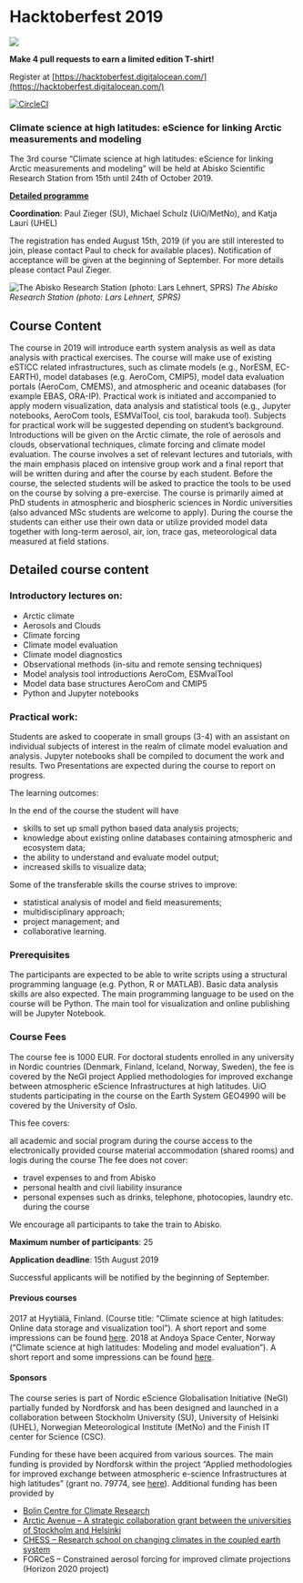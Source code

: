 
# Hacktoberfest 2019

[![](https://hacktoberfest.digitalocean.com/assets/logo-hf19-header-8245176fe235ab5d942c7580778a914110fa06a23c3d55bf40e2d061809d8785.svg)](https://hacktoberfest.digitalocean.com/)

**Make 4 pull requests to earn a limited edition T-shirt!**

Register at [https://hacktoberfest.digitalocean.com/](https://hacktoberfest.digitalocean.com/)

[![CircleCI](https://circleci.com/gh/NordicESMhub/NEGI-Abisko-2019.svg?style=svg&circle-token=708328c3d6428a29f49027f0a5e316fc32850dac)](https://circleci.com/gh/NordicESMhub/NEGI-Abisko-2019)

### Climate science at high latitudes: eScience for linking Arctic measurements and modeling

The 3rd course “Climate science at high latitudes: eScience for linking Arctic measurements and modeling” will be held at Abisko Scientific Research Station from 15th until 24th of October 2019.

**[Detailed programme](https://github.com/NordicESMhub/NEGI-Abisko-2019/blob/master/content/training/Abisko%20course%20schedule%20short%202019122.pdf)**


**Coordination**: Paul Zieger (SU), Michael Schulz (UiO/MetNo), and Katja Lauri (UHEL)

The registration has ended August 15th, 2019 (if you are still interested to join, please contact Paul to check for available places). Notification of acceptance will be given at the beginning of September. For more details please contact Paul Zieger.


![The Abisko Research Station (photo: Lars Lehnert, SPRS)](https://www.aces.su.se/aces/wp-content/uploads/2019/05/abisko-naturvetenskapliga-station-lars-lehnert.jpg)
*The Abisko Research Station (photo: Lars Lehnert, SPRS)*

## Course Content
The course in 2019 will introduce earth system analysis as well as data analysis with practical exercises. The course will make use of existing eSTICC related infrastructures, such as climate models (e.g., NorESM, EC-EARTH), model databases (e.g. AeroCom, CMIP5), model data evaluation portals (AeroCom, CMEMS), and atmospheric and oceanic databases (for example EBAS, ORA-IP). Practical work is initiated and accompanied to apply modern visualization, data analysis and statistical tools (e.g., Jupyter notebooks, AeroCom tools, ESMValTool, cis tool, barakuda tool). Subjects for practical work will be suggested depending on student’s background. Introductions will be given on the Arctic climate, the role of aerosols and clouds, observational techniques, climate forcing and climate model evaluation. The course involves a set of relevant lectures and tutorials, with the main emphasis placed on intensive group work and a final report that will be written during and after the course by each student. Before the course, the selected students will be asked to practice the tools to be used on the course by solving a pre-exercise. The course is primarily aimed at PhD students in atmospheric and biospheric sciences in Nordic universities (also advanced MSc students are welcome to apply). During the course the students can either use their own data or utilize provided model data together with long-term aerosol, air, ion, trace gas, meteorological data measured at field stations.

## Detailed course content

### Introductory lectures on:

- Arctic climate
- Aerosols and Clouds
- Climate forcing
- Climate model evaluation
- Climate model diagnostics
- Observational methods (in-situ and remote sensing techniques)
- Model analysis tool introductions AeroCom, ESMvalTool
- Model data base structures AeroCom and CMIP5
- Python and Jupyter notebooks

### Practical work:

Students are asked to cooperate in small groups (3-4) with an assistant on individual subjects of interest in the realm of climate model evaluation and analysis. Jupyter notebooks shall be compiled to document the work and results. Two Presentations are expected during the course to report on progress.

The learning outcomes:

In the end of the course the student will have

- skills to set up small python based data analysis projects;
- knowledge about existing online databases containing atmospheric and ecosystem data;
- the ability to understand and evaluate model output;
- increased skills to visualize data;

Some of the transferable skills the course strives to improve:

- statistical analysis of model and field measurements;
- multidisciplinary approach;
- project management; and
- collaborative learning.

### Prerequisites

The participants are expected to be able to write scripts using a structural programming language (e.g. Python, R or MATLAB). Basic data analysis skills are also expected. The main programming language to be used on the course will be Python. The main tool for visualization and online publishing will be Jupyter Notebook.

### Course Fees

The course fee is 1000 EUR.
For doctoral students enrolled in any university in Nordic countries (Denmark, Finland, Iceland, Norway, Sweden), the fee is covered by the NeGI project Applied methodologies for improved exchange between atmospheric eScience Infrastructures at high latitudes. UiO students participating in the course on the Earth System GEO4990 will be covered by the University of Oslo.

This fee covers:

all academic and social program during the course
access to the electronically provided course material
accommodation (shared rooms) and logis during the course
The fee does not cover:

- travel expenses to and from Abisko
- personal health and civil liability insurance
- personal expenses such as drinks, telephone, photocopies, laundry etc. during the course

We encourage all participants to take the train to Abisko.

**Maximum number of participants**: 25

**Application deadline**: 15th August 2019

Successful applicants will be notified by the beginning of September.

#### Previous courses
2017 at Hyytiälä, Finland. (Course title:  “Climate science at high latitudes: Online data storage and visualization tool”). A short report and some impressions can be found [here](https://www.aces.su.se/report-from-the-first-nordic-workshop-on-e-science-tools-for-climate-research/).
2018 at Andoya Space Center, Norway (“Climate science at high latitudes: Modeling and model evaluation”). A short report and some impressions can be found [here](https://www.aces.su.se/learning-new-e-science-tools-for-climate-research-in-norwegian-andoya/?highlight=NeGI).

#### Sponsors
The course series is part of Nordic eScience Globalisation Initiative (NeGI) partially funded by Nordforsk and has been designed and launched in a collaboration between Stockholm University (SU), University of Helsinki (UHEL), Norwegian Meteorological Institute (MetNo) and the Finish IT center for Science (CSC).

Funding for these have been acquired from various sources. The main funding is provided by Nordforsk within the project “Applied methodologies for improved exchange between atmospheric e-science Infrastructures at high latitudes” (grant no. 79774, see [here](https://www.nordforsk.org/en/programmes-and-projects/projects/applied-methodologies-for-improved-exchange-between-atmospheric-e-science-infrastructures-at-high-latitudes)). Additional funding has been provided by

- [Bolin Centre for Climate Research](https://bolin.su.se/index.php/education)
- [Arctic Avenue – A strategic collaboration grant between the universities of Stockholm and Helsinki](https://bolin.su.se/arcticavenue)
- [CHESS – Research school on changing climates in the coupled earth system](https://chess.w.uib.no/)
- FORCeS – Constrained aerosol forcing for improved climate projections (Horizon 2020 project)
